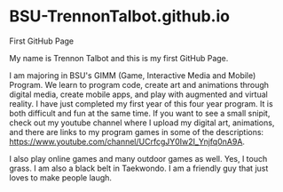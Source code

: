 # BSU-TrennonTalbot.github.io
First GitHub Page

My name is Trennon Talbot and this is my first GitHub Page.

I am majoring in BSU's GIMM (Game, Interactive Media and Mobile) Program.  We learn to program code, create art and animations through digital media, create mobile apps, and play with augmented and virtual reality.  I have just completed my first year of this four year program.  It is both difficult and fun at the same time.  If you want to see a small snipit, check out my youtube channel where I upload my digital art, animations, and there are links to my program games in some of the descriptions: https://www.youtube.com/channel/UCrfcgJY0Iw2I_Ynjfq0nA9A.

I also play online games and many outdoor games as well.  Yes, I touch grass.  I am also a black belt in Taekwondo.  I am a friendly guy that just loves to make people laugh.
